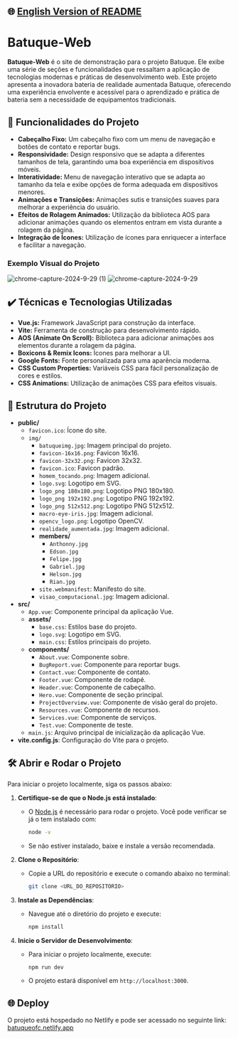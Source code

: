 ## 🌐 [English Version of README](README_EN.md)

# Batuque-Web

**Batuque-Web** é o site de demonstração para o projeto Batuque. Ele exibe uma série de seções e funcionalidades que ressaltam a aplicação de tecnologias modernas e práticas de desenvolvimento web. Este projeto apresenta a inovadora bateria de realidade aumentada Batuque, oferecendo uma experiência envolvente e acessível para o aprendizado e prática de bateria sem a necessidade de equipamentos tradicionais.

## 🔨 Funcionalidades do Projeto

- **Cabeçalho Fixo:** Um cabeçalho fixo com um menu de navegação e botões de contato e reportar bugs.
- **Responsividade:** Design responsivo que se adapta a diferentes tamanhos de tela, garantindo uma boa experiência em dispositivos móveis.
- **Interatividade:** Menu de navegação interativo que se adapta ao tamanho da tela e exibe opções de forma adequada em dispositivos menores.
- **Animações e Transições:** Animações sutis e transições suaves para melhorar a experiência do usuário.
- **Efeitos de Rolagem Animados:** Utilização da biblioteca AOS para adicionar animações quando os elementos entram em vista durante a rolagem da página.
- **Integração de Ícones:** Utilização de ícones para enriquecer a interface e facilitar a navegação.

### Exemplo Visual do Projeto

![chrome-capture-2024-9-29 (1)](https://github.com/user-attachments/assets/68537267-d925-4154-859b-60dd55c12999)
![chrome-capture-2024-9-29](https://github.com/user-attachments/assets/9f581bbe-060a-40c7-9c27-6359345e4085)

## ✔️ Técnicas e Tecnologias Utilizadas

- **Vue.js:** Framework JavaScript para construção da interface.
- **Vite:** Ferramenta de construção para desenvolvimento rápido.
- **AOS (Animate On Scroll):** Biblioteca para adicionar animações aos elementos durante a rolagem da página.
- **Boxicons & Remix Icons:** Ícones para melhorar a UI.
- **Google Fonts:** Fonte personalizada para uma aparência moderna.
- **CSS Custom Properties:** Variáveis CSS para fácil personalização de cores e estilos.
- **CSS Animations:** Utilização de animações CSS para efeitos visuais.

## 📁 Estrutura do Projeto

- **public/**
    - `favicon.ico`: Ícone do site.
    - `img/`
        - `batuqueimg.jpg`: Imagem principal do projeto.
        - `favicon-16x16.png`: Favicon 16x16.
        - `favicon-32x32.png`: Favicon 32x32.
        - `favicon.ico`: Favicon padrão.
        - `homem_tocando.png`: Imagem adicional.
        - `logo.svg`: Logotipo em SVG.
        - `logo_png 180x180.png`: Logotipo PNG 180x180.
        - `logo_png 192x192.png`: Logotipo PNG 192x192.
        - `logo_png 512x512.png`: Logotipo PNG 512x512.
        - `macro-eye-iris.jpg`: Imagem adicional.
        - `opencv_logo.png`: Logotipo OpenCV.
        - `realidade_aumentada.jpg`: Imagem adicional.
        - **members/**
            - `Anthonny.jpg`
            - `Edson.jpg`
            - `Felipe.jpg`
            - `Gabriel.jpg`
            - `Helson.jpg`
            - `Rian.jpg`
        - `site.webmanifest`: Manifesto do site.
        - `visao_computacional.jpg`: Imagem adicional.
- **src/**
    - `App.vue`: Componente principal da aplicação Vue.
    - **assets/**
        - `base.css`: Estilos base do projeto.
        - `logo.svg`: Logotipo em SVG.
        - `main.css`: Estilos principais do projeto.
    - **components/**
        - `About.vue`: Componente sobre.
        - `BugReport.vue`: Componente para reportar bugs.
        - `Contact.vue`: Componente de contato.
        - `Footer.vue`: Componente de rodapé.
        - `Header.vue`: Componente de cabeçalho.
        - `Hero.vue`: Componente de seção principal.
        - `ProjectOverview.vue`: Componente de visão geral do projeto.
        - `Resources.vue`: Componente de recursos.
        - `Services.vue`: Componente de serviços.
        - `Test.vue`: Componente de teste.
    - `main.js`: Arquivo principal de inicialização da aplicação Vue.
- **vite.config.js**: Configuração do Vite para o projeto.

## 🛠️ Abrir e Rodar o Projeto

Para iniciar o projeto localmente, siga os passos abaixo:

1. **Certifique-se de que o Node.js está instalado**:
    - O [Node.js](https://nodejs.org/) é necessário para rodar o projeto. Você pode verificar se já o tem instalado com:
      ```bash
      node -v
      ```
    - Se não estiver instalado, baixe e instale a versão recomendada.

2. **Clone o Repositório**:
    - Copie a URL do repositório e execute o comando abaixo no terminal:
      ```bash
      git clone <URL_DO_REPOSITORIO>
      ```

3. **Instale as Dependências**:
    - Navegue até o diretório do projeto e execute:
      ```bash
      npm install
      ```

4. **Inicie o Servidor de Desenvolvimento**:
    - Para iniciar o projeto localmente, execute:
      ```bash
      npm run dev
      ```
    - O projeto estará disponível em `http://localhost:3000`.

## 🌐 Deploy

O projeto está hospedado no Netlify e pode ser acessado no seguinte link: [batuqueofc.netlify.app](https://batuqueofc.netlify.app)
